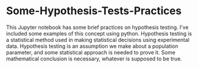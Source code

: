 # Some-Hypothesis-Tests-Practices
This Jupyter notebook has some brief practices on hypothesis testing. I've included some examples of this concept using python. Hypothesis testing is a statistical method used in making statistical decisions using experimental data. Hypothesis testing is an assumption we make about a population parameter, and some statistical approach is needed to prove it. Some mathematical conclusion is necessary, whatever is supposed to be true.

